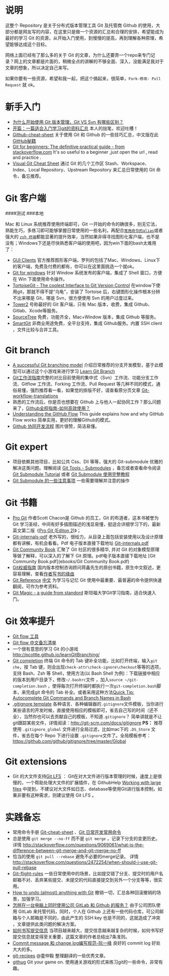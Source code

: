 # 说明
这整个 Repository 是关于分布式版本管理工具 Git 及托管商 Github 的使用，大部分都是网友写的内容，在这里只是做一个资源的汇总和合理的安排，希望能成为最好的学习 Git 的资源，从开始入门使用，到慢慢的提高，再到理解各种原理，希望能够达成这个目标。

网络上面已经有了那么多的关于 Git 的文章，为什么还要弄一个repo来专门记录？网上的文章都是片面的，稍微全点的讲解的不够全面、深入，没能满足我对于文章的想象，所以决定自己来写。

如果你要有一些资源，希望和我一起，把这个搞起来，很简单，`Fork-修改- Pull Request` 就 ok。

# 新手入门
- [为什么开始使用 Git 版本管理，Git VS Svn 有哪些区别？](https://github.com/xirong/my-git/blob/master/why-git.md)
- [开篇：一篇适合入门学习git的资料汇总](https://github.com/xirong/my-git/blob/master/ixirong.com.md) 本人的拙笔，欢迎吐槽！
- [Github-cheat-sheet](https://github.com/tiimgreen/github-cheat-sheet) 关于使用 Git 和 Github 的一些技巧汇总，中文版在此[GitHub秘籍](https://github.com/tiimgreen/github-cheat-sheet/blob/master/README.zh-cn.md)
- [Git for beginners: The definitive practical guide - from stackoverflow.com](http://stackoverflow.com/questions/315911/git-for-beginners-the-definitive-practical-guide?rq=1)  It's so useful to a beginner ,just open the url , read and practice .
- [Visual Git Cheat Sheet](http://ndpsoftware.com/git-cheatsheet.html) 通过 Git 的几个工作区 Stash、Workspace、Index、Local Repository、Upstream Repository 来汇总日常使用的 Git 命令，备忘推荐。

# Git 客户端

####测试
###本地

Mac 和 Linux 系统推荐使用终端即可，Git 一开始的命令的确很多，别无它法，熟能生巧，多练习即可能够掌握日常使用的一些名利，再配合[`常用命令的alias`](https://git-scm.com/book/tr/v2/Git-Basics-Git-Aliases)或者强大的 [`zsh 终端`](http://www.ixirong.com/2015/04/27/strong-bash-use-oh-my-zsh/)都能显著的提升效率，当然如果非得寻找图形化客户端，也不是没有；Windows下还是尽快熟悉客户端的使用吧，因为win下面的bash太难用了：

- [GUI Clients](https://git-scm.com/downloads/guis) 官方推荐图形客户端，罗列的包括了Mac、Windows、Linux下的客户端，免费及付费的都有，你可以在这里面挑选一个就ok。
- [Git for windows](https://msysgit.github.io/) 针对 Window 系统发布的客户端，集成了 Shell 窗口，方便在 Win 下面使用命令操作。
- [TortoiseGit - The coolest Interface to Git Version Control](https://code.google.com/p/tortoisegit/) 在window下使用git，那就不得不提“乌龟”，安装了 Tortoise 后，右键图形化操作根本分辨不出来哪是 Git，哪是 Svn，很方便使用 Svn 的用户过度过来。
- [Tower2](http://www.git-tower.com/) 号称最好的 Git 客户端，只有 Mac 版本，收费，集成 Github、Gitlab、Xcode等服务。
- [SourceTree](https://www.sourcetreeapp.com/) 免费，功能齐全，Mac+Window 版本，集成 Github 等服务。
- [SmartGit](http://www.syntevo.com/smartgit/) 非商业用途免费，全平台支持，集成 Github服务。内置 SSH client ，文件比较与合并工具。

# Git branch
- [A successful Git branching model](http://nvie.com/posts/a-successful-git-branching-model/) 介绍日常推荐的分支开发模型，基于此模型可以通过这个小游戏来进行学习 [Learn Git Branch](http://pcottle.github.io/learnGitBranching/)
- [Git工作流指南](https://github.com/xirong/my-git/blob/master/git-workflow-tutorial.md)完整的对比目前使用的集中式（Svn）工作流、功能分支工作流、Gitflow 工作流、Forking 工作流、Pull Request 等几种不同的模式，通俗易懂，强烈推荐看一看，如果觉的排版不好，请查看原分页文章 [Git-workflow-translations](https://github.com/oldratlee/translations/tree/master/git-workflows-and-tutorials)
- 熟悉的工作流后，你是否也想要在 Github 上与他人一起协同工作？那么问题来了，[Github全程指南-如何高效使用？](how-to-use-github.md)
- [Understanding the GitHub Flow](https://guides.github.com/introduction/flow/index.html) This guide explains how and why GitHub Flow works 简单实用，更好的理解Github的模式。
- [Github 协同开发流程](http://www.ruanyifeng.com/blog/2015/08/git-use-process.html) 图片很赞，简洁易懂。

# Git expert
- 项目依赖其他项目，比如公共 Css、Dll 等等，强大的 Git-submodule 优雅的解决这类问题。理解阅读 [Git Tools - Submodules](https://git-scm.com/book/en/v2/Git-Tools-Submodules) ，备忘或者查看命令阅读 [Git Submodule Tutorial](https://git.wiki.kernel.org/index.php/GitSubmoduleTutorial) 或者 [Git Submodule 使用完整教程](http://www.kafeitu.me/git/2012/03/27/git-submodule.html)
- [Git Submodule 的一些注意事项](http://blog.devtang.com/blog/2013/05/08/git-submodule-issues/) 一些需要理解并注意的操作

# Git 书籍
- [Pro Git](http://git-scm.com/book/zh/v1) 作者Scott Chacon是 Github 的员工，Git 的布道者，这本书被誉为 Git 学习圣经，中间有好多插图描述的浅显易懂，挺适合详细学习下的，最新英文第二版《[Pro Git (Editon 2)](http://git-scm.com/book/en/v2)》；
- [Git-internals-pdf](https://github.com/pluralsight/git-internals-pdf) 老外写的，很给力，从目录上面包括安装使用以及设计原理都有讲解，有机会看看。Pdf 电子版本直接下载地址 [Git-internals.pdf](ebooks/git-internals.pdf)
- [Git Community Book](http://gitbook.liuhui998.com/) 汇聚了 Git 社区的很多精华,  并对 Git 的对象模型原理等做了解释，可以深入的了解下 Git 原理。pdf电子版本直接下载地址 [Git Community Book.pdf](ebooks/Git Community Book.pdf)
- [Git权威指南](http://book.douban.com/subject/6526452/) 国内版本控制咨询顾问蒋鑫先生的原创书籍，原生中文叙述，更容易理解，查看[作者写书的缘由](http://www.worldhello.net/gotgit/)
- [Git Reference](http://gitref.org/) [中文](http://gitref.org/zh/index.html) 为学习与记忆 Git 使用中最重要、最普遍的命令提供快速翻阅，可作为参考资料。
- [Git Magic - a guide from standord](https://github.com/blynn/gitmagic) 斯坦福大学Git学习指南，适合快速入门。

# Git 效率提升
- [Git flow 工具](https://github.com/petervanderdoes/gitflow)
- [Git flow 中文备忘清单](http://danielkummer.github.io/git-flow-cheatsheet/index.zh_CN.html)
- 一个很有意思的学习 Git 的小游戏 http://pcottle.github.io/learnGitBranching/
- [Git completion](https://github.com/git/git/tree/master/contrib/completion) 终端 Git 命令的 Tab 键补全功能，比如打开终端，输入`git che`，按 Tab 键，则会出现`check-attr\check-ignore\checkout`等等的选项，支持 Bash、Zsh 等 Shell，使用方法(以 Bash Shell 为例)：下载链接中相应的版本到用户目录下，修改`~/.bashrc`文件 ，加入`source ~/git-completion.bash` ，使得每次打开终端时都执行一次`git-completion.bash`脚本，来完成git 命令的 Tab 补全。或者采用这种方法[Quick Tip: Autocomplete Git Commands and Branch Names in Bash](http://code-worrier.com/blog/autocomplete-git/)
- [.gitignore template](https://github.com/github/gitignore) 各种语言、各种编辑器的`.gitignore`文件模板，当你进行某些语言的开发时候，直接使用相应的模板即可，省去自己写的时间（还不全），当然你也可以去贡献自己的模板，不知道`.gitignore`？ 简单讲就是不让git跟踪某些文件，详情阅读：http://git-scm.com/docs/gitignore
 **PS：** 推荐使用 `.gitignore_global` 文件进行全局过滤，比如mac下的 `.DS_Store` 文件，省去在每个 Repo 下进行设置 `.gitignore`文件了。全局模板参考：https://github.com/github/gitignore/tree/master/Global

# Git extensions
- Git 的大文件支持[Git LFS](https://github.com/github/git-lfs) ： Git在对大文件进行版本管理的时候，速度上是很慢的，一个帮助处理大文件的扩展插件，在 GithubHelp [Working with large files](https://help.github.com/articles/working-with-large-files/) 中提到，不建议对大文件如日志、database等使用Git进行版本控制，如果非要有这种需求，则建议使用 Git LFS 。


# 实践备忘
- 常用命令手册 [Git-cheat-sheet](command-handbook/) 、[Git 日常开发常用命令](useful-git-command.md)
- 总是使用 `git merge --no-ff` 而不是 `git merge` ，记录下分支的变更历史。 详情 http://stackoverflow.com/questions/9069061/what-is-the-difference-between-git-merge-and-git-merge-no-ff
- 恰当的使用 `git pull --rebase` 避免不必要的merge记录。 详情 http://stackoverflow.com/questions/2472254/when-should-i-use-git-pull-rebase
- [Git-flight-rules](https://github.com/k88hudson/git-flight-rules) 一些日常使用中的场景，比如提交错了分支、提交时的用户名邮箱不对、丢弃某些提交、未提交的代码直接提交到另外一个分支等等，很实用。
- [How to undo (almost) anything with Git](https://github.com/blog/2019-how-to-undo-almost-anything-with-git) 撤销一切，汇总各种回滚撤销的场景，加强学习。
- [怎样在一台电脑上同时使用公司 GitLab 和 Github 的服务？](use-gitlab-github-together.md) 由于公司团队使用 GitLab 来托管代码，同时，个人在 Github 上还有一些代码仓库，可公司邮箱与个人邮箱是不同的，由此产生的 SSH key 也是不同的，这就造成了冲突 ，文章提供此类问题的解决方案。
- [如何书写提交信息](http://chris.beams.io/posts/git-commit/) 当项目越来越大，提交信息越来越复杂的时候，如何书写好提交信息就变得至关重要，这篇文章的作者总结出7条准则。
- [Commit message 和 change log编写规范-阮一峰](http://www.ruanyifeng.com/blog/2016/01/commit_message_change_log.html) 良好的 commit log 好处大大的多。
- [git-recipes](https://github.com/geeeeeeeeek/git-recipes/wiki) @童仲毅 整理翻译的一些优秀文章。
- [githug](https://github.com/Gazler/githug) Git your game on. 使用通关游戏的形式来练习git的一些命令，非常有趣。
